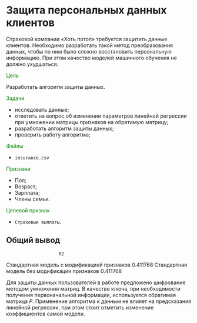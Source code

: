 # Защита персональных данных клиентов

Страховой компании «Хоть потоп» требуется защитить данные клиентов. Необходимо разработать такой метод преобразования данных, чтобы по ним было сложно восстановить персональную информацию. При этом качество моделей машинного обучения не должно ухудшаться. 

<font color='green'>Цель</font>

Разработать алгоритм защиты данных. 

<font color='green'>Задачи</font>

- исследовать данные;
- ответить на вопрос об изменении параметров линейной регрессии при умножении матрицы признаков на обратимую матрицу;
- разработать алгоритм защиты данных;
- проверить работу алгоритма;

<font color='green'>Файлы</font>

- `insurance.csv`

<font color='green'>Признаки</font>

-    Пол;
-    Возраст;
-    Зарплата;
-    Члены семьи.

<font color='green'>Целевой признак</font>

- `Страховые выплаты`.

## Общий вывод


						R2
Стандартная модель c модификацией признаков	0.411768
Стандартная модель без модификации признаков	0.411768

Для защиты данных пользователей в работе предложено шифрование методом умножения матриц. В качестве ключа, при необходимости получения первоначальной информации, используется  обратимая матрица $P$. Применение алгоритма к данным не влияет на предсказания линейной регрессии, при этом стоит отметить изменение коэффициентов самой модели.
